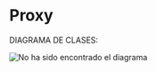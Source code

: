 # Proxy

DIAGRAMA DE CLASES:

![No ha sido encontrado el diagrama](https://i.stack.imgur.com/Nwtdg.png)<br>
